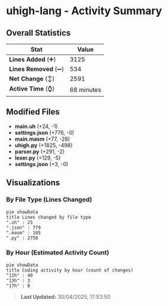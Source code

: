 # uhigh-lang - Activity Summary 

## Overall Statistics

| Stat                   | Value                                                             |
| ---------------------- | ----------------------------------------------------------------- |
| **Lines Added** (➕)   | 3125                                          |
| **Lines Removed** (➖) | 534                                        |
| **Net Change** (↕)    | 2591                |
| **Active Time** (⌚)   | 68 minutes |


## Modified Files
- **main.uh** (+24, -1)
- **settings.json** (+776, -0)
- **main.masm** (+77, -28)
- **uhigh.py** (+1825, -498)
- **parser.py** (+291, -2)
- **lexer.py** (+129, -5)
- **settings.json** (+3, -0)

## Visualizations

### By File Type (Lines Changed)

```mermaid
pie showData
title Lines changed by file type
".uh" : 25
".json" : 779
".masm" : 105
".py" : 2750
```

### By Hour (Estimated Activity Count)

```mermaid
pie showData
title Coding activity by hour (count of changes)
"11h" : 40
"13h" : 3
"17h" : 8
```


> **Last Updated:** 30/04/2025, 17:53:50